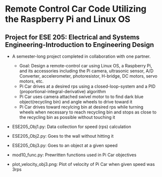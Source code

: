 # Remote Control Car Code Utilizing the Raspberry Pi and Linux OS
## Project for ESE 205: Electrical and Systems Engineering-Introduction to Engineering Design
- A semester-long project completed in collaboration with one partner.
   - Goal: Design a remote-control car using Linux OS, a Raspberry Pi, and its accessories including the Pi camera, ultrasonic sensor, A/D Converter, accelerometer, photoresistor, H-bridge, DC motors, servo motors, etc.
   - Pi Car drives at a desired rps using a closed-loop-system and a PID (proportional-integral-derivative) algorithm
   - Pi Car uses camera attached swivel motor to to find dark blue object(recycling bin) and angle wheels to drive toward it
   - Pi Car drives toward recylcing bin at desired rps while turning wheels when necessary to reach recycling bin and stops as close to the recycling bin as possible without touching it

- ESE205_Obj1.py:           Data collection for speed (rps) calculation
- ESE205_Obj2.py:           Goes to the wall without hitting it
- ESE205_Obj3.py:           Goes to an object at a given speed
- mod10_func.py:            Prewritten functions used in Pi Car objectives
- plot_velocity_obj3.png:   Plot of velocity of Pi Car when given speed was 3rps
